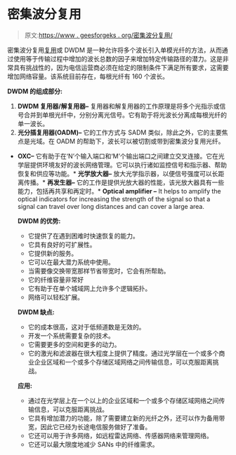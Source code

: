 # 密集波分复用

> 原文:[https://www . geesforgeks . org/密集波分复用/](https://www.geeksforgeeks.org/dense-wavelength-division-multiplexing/)

密集波分复用[复用](https://www.geeksforgeeks.org/multiplexing-channel-sharing-in-computer-network/)或 DWDM 是一种允许将多个波长引入单模光纤的方法，从而通过使用等于传输过程中增加的波长总数的因子来增加特定传输路径的潜力。这是非常具有挑战性的，因为电信运营商必须在给定的限制条件下满足所有要求，这需要增加网络容量。该系统目前存在，每根光纤有 160 个波长。

**DWDM 的组成部分:**

1.  **DWDM 复用器/解复用器–**
    复用器和解复用器的工作原理是将多个光指示或信号合并到单根光纤中，分别分离光信号。它有助于将光波长分离成每根光纤的单一波长。
2.  **光分插复用器(OADM)–**
    它的工作方式与 SADM 类似，除此之外，它的主要焦点是光域。在 OADM 的帮助下，波长可以被切割或带到密集波分复用光纤。

*   **OXC–**
    它有助于在‘N’个输入端口和‘M’个输出端口之间建立交叉连接。它在光学层提供环境友好的波长网络管理。它可以执行诸如监控信号和指示器、帮助恢复和供应等功能。*   **光学放大器–**
    放大光学指示器，以便信号强度可以长距离传播。*   **再发生器–**
    它的工作是提供光放大器的性能，该光放大器具有一些能力，包括再共享和再定时。*   **Optical amplifier –**
    It helps to amplify the optical indicators for increasing the strength of the signal so that a signal can travel over long distances and can cover a large area.

    **DWDM 的优势:**

    *   它提供了在遇到困难时快速恢复的能力。
    *   它具有良好的可扩展性。
    *   它提供新的服务。
    *   它可以在最大潜力系统中使用。
    *   当需要像交换带宽那样节省带宽时，它会有所帮助。
    *   它的纤维容量非常好
    *   它有助于在单个城域网上允许多个逻辑拓扑。
    *   网络可以轻松扩展。

    **DWDM 缺点:**

    *   它的成本很高，这对于低频道数是无效的。
    *   开发一个系统需要复杂的技术。
    *   它需要更多的空间和更多的动力。
    *   它的激光和滤波器在很大程度上提供了精度。通过光学层在一个或多个商业企业区域和一个或多个存储区域网络之间传输信息，可以克服距离挑战。

    **应用:**

    *   通过在光学层上在一个以上的企业区域和一个或多个存储区域网络之间传输信息，可以克服距离挑战。
    *   它具有增加潜力的功能，除了需要建立新的光纤之外，还可以作为备用带宽，因此它已经为长途电信服务做好了准备。
    *   它还可以用于许多网络，如远程雷达网络、传感器网络来管理网络。
    *   它还可以最大限度地减少 SANs 中的纤维需求。
